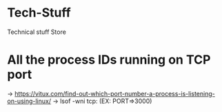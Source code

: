 # Tech-Stuff
Technical stuff Store

# All the process IDs running on TCP port
  -> https://vitux.com/find-out-which-port-number-a-process-is-listening-on-using-linux/
  -> lsof -wni tcp:<PORT> (EX: PORT=>3000)
